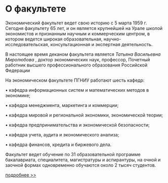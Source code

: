 О факультете
============




 Экономический факультет ведет свою историю с 5 марта 1959 г. Сегодня факультету 65 лет, и он является крупнейшей на Урале школой экономистов и признанным научным и коммерческим центром, в котором ведется широкая образовательная, научно-исследовательская, консультационная и экспертная деятельность.
   

  

 В настоящее время деканом факультета является
 *Татьяна Васильевна Миролюбова* 
 , доктор экономических наук, профессор, Почетный работник высшего профессионального образования Российской Федерации
   

  

 На экономическом факультете ПГНИУ работают шесть кафедр:
   

 • кафедра информационных систем и математических методов в экономике;
   

 • кафедра менеджмента, маркетинга и коммерции;
   

 • кафедра мировой и региональной экономики, экономической теории;
   

 • кафедра предпринимательства и экономической безопасности;
   

 • кафедра учета, аудита и экономического анализа;
   

 • кафедра финансов, кредита и биржевого дела.
   

  

 Факультет ведет обучение по 31 образовательной программе бакалавриата, специалитета, магистратуры и аспирантуры, на очной и заочной формах одновременно обучаются около 2 тысяч студентов.
   


[подробнее >>](http://www.psu.ru/fakultety/ekonomicheskij-fakultet/o-fakultete-ekon/o-fakultete)